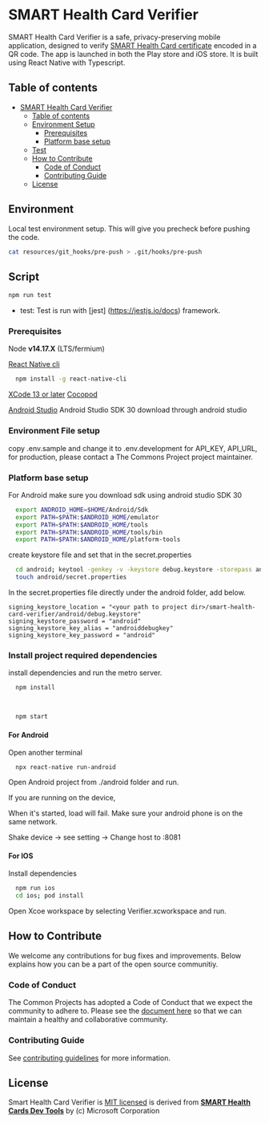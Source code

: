 # SMART Health Card Verifier

SMART Health Card Verifier is a safe, privacy-preserving mobile application, designed to verify
[SMART Health Card certificate](https://smarthealth.cards/) encoded in a QR code. The app is launched in both the Play store and iOS store. It is built using React Native with Typescript.

## Table of contents

- [SMART Health Card Verifier](#smart-health-card-verifier)
  - [Table of contents](#table-of-contents)
  - [Environment Setup](#environment-setup)
    - [Prerequisites](#prerequisites)
    - [Platform base setup](#platform-base-setup)
  - [Test](#test)
  - [How to Contribute](#how-to-contribute)
    - [Code of Conduct](#code-of-conduct)
    - [Contributing Guide](#contributing-guide)
  - [License](#license)

## Environment 

Local test environment setup. This will give you precheck before pushing the code. 
```bash
cat resources/git_hooks/pre-push > .git/hooks/pre-push
```

## Script

```bash
npm run test

```

- test: Test is run with [jest] (https://jestjs.io/docs) framework. 


### Prerequisites

Node **v14.17.X** (LTS/fermium)

[React Native cli](https://www.npmjs.com/package/react-native-cli)
```bash
  npm install -g react-native-cli
```

[XCode 13 or later](https://apps.apple.com/us/app/xcode/id497799835?mt=12)
[Cocopod](https://guides.cocoapods.org/using/getting-started.html)

[Android Studio](https://developer.android.com/studio/install)
Android Studio SDK 30 download through android studio 

### Environment File setup
copy .env.sample and change it to .env.development
for API_KEY, API_URL,  for production, please contact a The Commons Project project maintainer. 


### Platform base setup
For Android
make sure you download sdk using android studio SDK 30 


```bash
  export ANDROID_HOME=$HOME/Android/Sdk
  export PATH=$PATH:$ANDROID_HOME/emulator
  export PATH=$PATH:$ANDROID_HOME/tools
  export PATH=$PATH:$ANDROID_HOME/tools/bin
  export PATH=$PATH:$ANDROID_HOME/platform-tools

```

create keystore file and set that in the secret.properties 
```bash
  cd android; keytool -genkey -v -keystore debug.keystore -storepass android -alias androiddebugkey -keypass android -keyalg RSA -keysize 2048 
  touch android/secret.properties
```

In the secret.properties file directly under the android folder, 
add below. 

```
signing_keystore_location = "<your path to project dir>/smart-health-card-verifier/android/debug.keystore"
signing_keystore_password = "android"
signing_keystore_key_alias = "androiddebugkey"
signing_keystore_key_password = "android"
```


### Install project required dependencies

install dependencies and run the metro server. 

```bash
  npm install
  
```

```bash

  npm start
```



#### For Android
Open another terminal
```
  npx react-native run-android
```
  Open Android project from ./android folder
  and run.

If you are running on the device, 

When it's started, load will fail. Make sure your android phone is on the same network. 

Shake device -> see setting -> Change host to <ipaddress that node runs>:8081



#### For IOS 

Install dependencies 

```bash
  npm run ios
  cd ios; pod install
```

  Open  Xcoe workspace by selecting Verifier.xcworkspace
  and run. 

  
## How to Contribute

We welcome any contributions for bug fixes and improvements. Below explains how you can be a part of the open source communitiy.

### Code of Conduct

The Common Projects has adopted a Code of Conduct that we expect the community to adhere to. Please see the [document here](./CODE_OF_CONDUCT.md) so that we can maintain a healthy and collaborative community.

### Contributing Guide

See [contributing guidelines](./CONTRIBUTING.md) for more information.

## License

Smart Health Card Verifier is [MIT licensed](./LICENSE) is derived from [**SMART Health Cards Dev Tools**](https://github.com/smart-on-fhir/health-cards-dev-tools) by (c) Microsoft Corporation
